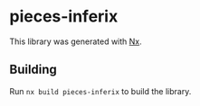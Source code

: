 # pieces-inferix

This library was generated with [Nx](https://nx.dev).

## Building

Run `nx build pieces-inferix` to build the library.
